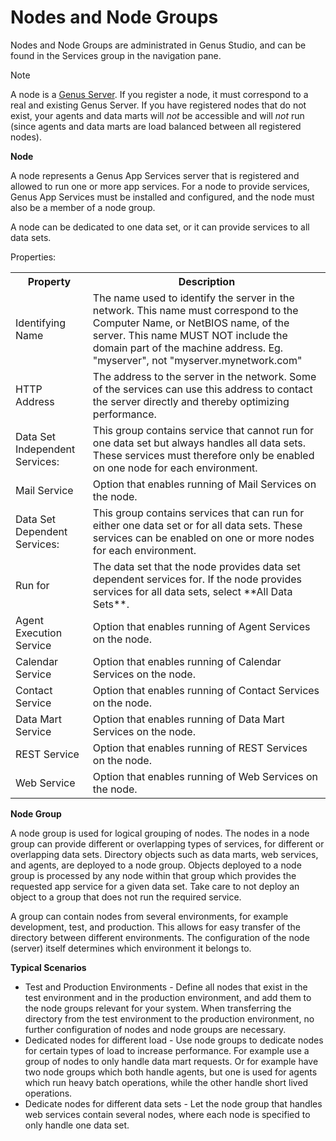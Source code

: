 # Nodes and Node Groups

Nodes and Node Groups are administrated in Genus Studio, and can be found in the Services group in the navigation pane.

> [!NOTE]
> A node is a [Genus Server](../../../terminology.md#genus-server). If you register a node, it must correspond to a real and existing Genus Server. If you have registered nodes that do not exist, your agents and data marts will _not_ be accessible and will _not_ run (since agents and data marts are load balanced between all registered nodes).

**Node**  

A node represents a Genus App Services server that is registered and allowed to run one or more app services. For a node to provide services, Genus App Services must be installed and configured, and the node must also be a member of a node group.

A node can be dedicated to one data set, or it can provide services to all data sets.  

Properties:

<table style="WIDTH: 100%">

<tbody>

<tr>

<th>Property</th>

<th>Description</th>

</tr>

<tr>

<td>Identifying Name</td>

<td>The name used to identify the server in the network. This name must correspond to the Computer Name, or NetBIOS name, of the server. This name MUST NOT include the domain part of the machine address. Eg. "myserver", not "myserver.mynetwork.com"</td>

</tr>

<tr>

<td>HTTP Address</td>

<td>The address to the server in the network. Some of the services can use this address to contact the server directly and thereby optimizing performance.</td>

</tr>

<tr>

<td>Data Set Independent Services:</td>

<td>This group contains service that cannot run for one data set but always handles all data sets. These services must therefore only be enabled on one node for each environment.</td>

</tr>

<tr>

<td>Mail Service</td>

<td>Option that enables running of Mail Services on the node.</td>

</tr>

<tr>

<td>Data Set Dependent Services:</td>

<td>This group contains services that can run for either one data set or for all data sets. These services can be enabled on one or more nodes for each environment.</td>

</tr>

<tr>

<td>Run for</td>

<td>The data set that the node provides data set dependent services for. If the node provides services for all data sets, select **All Data Sets**.</td>

</tr>

<tr>

<td>Agent Execution Service</td>

<td>Option that enables running of Agent Services on the node.</td>

</tr>

<tr>

<td>Calendar Service</td>

<td>Option that enables running of Calendar Services on the node.</td>

</tr>

<tr>

<td>Contact Service</td>

<td>Option that enables running of Contact Services on the node.</td>

</tr>

<tr>

<td>Data Mart Service</td>

<td>Option that enables running of Data Mart Services on the node.</td>

</tr>

<tr>

<td>REST Service</td>

<td>Option that enables running of REST Services on the node.</td>

</tr>

<tr>

<td>Web Service</td>

<td>Option that enables running of Web Services on the node.</td>

</tr>

</tbody>

</table>

**Node Group**  

A node group is used for logical grouping of nodes. The nodes in a node group can provide different or overlapping types of services, for different or overlapping data sets. Directory objects such as data marts, web services, and agents, are deployed to a node group. Objects deployed to a node group is processed by any node within that group which provides the requested app service for a given data set. Take care to not deploy an object to a group that does not run the required service.

A group can contain nodes from several environments, for example development, test, and production. This allows for easy transfer of the directory between different environments. The configuration of the node (server) itself determines which environment it belongs to.  

**Typical Scenarios**

*   Test and Production Environments - Define all nodes that exist in the test environment and in the production environment, and add them to the node groups relevant for your system. When transferring the directory from the test environment to the production environment, no further configuration of nodes and node groups are necessary.
*   Dedicated nodes for different load - Use node groups to dedicate nodes for certain types of load to increase performance. For example use a group of nodes to only handle data mart requests. Or for example have two node groups which both handle agents, but one is used for agents which run heavy batch operations, while the other handle short lived operations.
*   Dedicate nodes for different data sets - Let the node group that handles web services contain several nodes, where each node is specified to only handle one data set.
